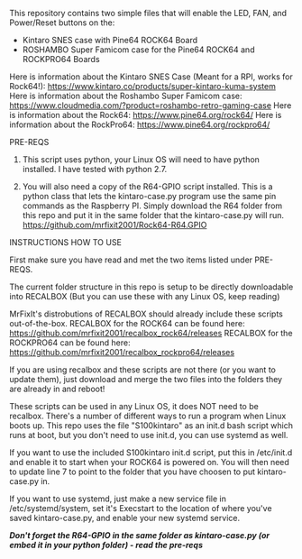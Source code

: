 This repository contains two simple files that will enable the LED, FAN, and Power/Reset buttons on the:
- Kintaro SNES case with Pine64 ROCK64 Board
- ROSHAMBO Super Famicom case for the Pine64 ROCK64 and ROCKPRO64 Boards

Here is information about the Kintaro SNES Case (Meant for a RPI, works for Rock64!): https://www.kintaro.co/products/super-kintaro-kuma-system
Here is information about the Roshambo Super Famicom case: https://www.cloudmedia.com/?product=roshambo-retro-gaming-case
Here is information about the Rock64: https://www.pine64.org/rock64/
Here is information about the RockPro64: https://www.pine64.org/rockpro64/

PRE-REQS

1) This script uses python, your Linux OS will need to have python installed. I have tested with python 2.7.

2) You will also need a copy of the R64-GPIO script installed. This is a python class that lets the kintaro-case.py program use the same pin commands as the Raspberry PI. Simply download the R64 folder from this repo and put it in the same folder that the kintaro-case.py will run. https://github.com/mrfixit2001/Rock64-R64.GPIO


INSTRUCTIONS HOW TO USE

First make sure you have read and met the two items listed under PRE-REQS.

The current folder structure in this repo is setup to be directly downloadable into RECALBOX (But you can use these with any Linux OS, keep reading)

MrFixIt's distrobutions of RECALBOX should already include these scripts out-of-the-box.
RECALBOX for the ROCK64 can be found here: https://github.com/mrfixit2001/recalbox_rock64/releases
RECALBOX for the ROCKPRO64 can be found here: https://github.com/mrfixit2001/recalbox_rockpro64/releases

If you are using recalbox and these scripts are not there (or you want to update them), just download and merge the two files into the folders they are already in and reboot!

These scripts can be used in any Linux OS, it does NOT need to be recalbox. There's a number of different ways to run a program when Linux boots up. This repo uses the file "S100kintaro" as an init.d bash script which runs at boot, but you don't need to use init.d, you can use systemd as well. 

If you want to use the included S100kintaro init.d script, put this in /etc/init.d and enable it to start when your ROCK64 is powered on. You will then need to update line 7 to point to the folder that you have choosen to put kintaro-case.py in. 

If you want to use systemd, just make a new service file in /etc/systemd/system, set it's Execstart to the location of where you've saved kintaro-case.py, and enable your new systemd service.

***Don't forget the R64-GPIO in the same folder as kintaro-case.py (or embed it in your python folder) - read the pre-reqs***
